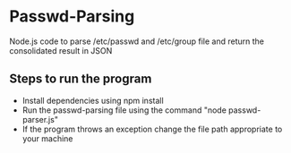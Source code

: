 # Passwd-Parsing
Node.js code to parse /etc/passwd and /etc/group file and return the consolidated result in JSON 

## Steps to run the program

- Install dependencies using npm install
- Run the passwd-parsing file using the command "node passwd-parser.js"
- If the program throws an exception change the file path appropriate to your machine 
